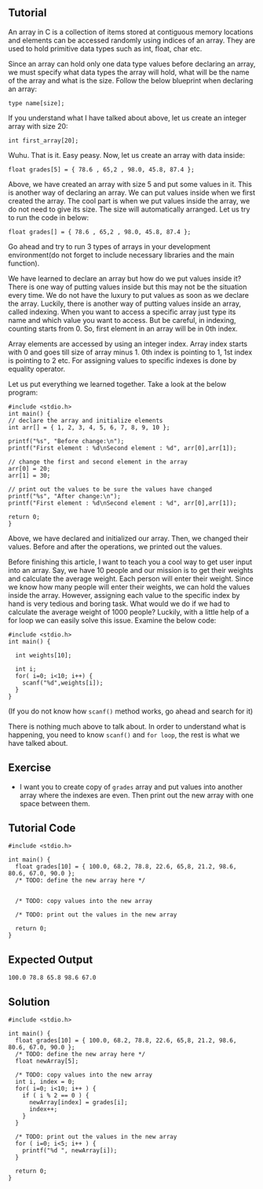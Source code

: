 Tutorial
--------

An array in C is a collection of items stored at contiguous memory locations and elements can be accessed randomly using indices of an array. They are used to hold primitive data types such as int, float, char etc.

Since an array can hold only one data type values before declaring an array, we must specify what data types the array will hold, what will be the name of the array and what is the size. Follow the below blueprint when declaring an array:

`type name[size];`

If you understand what I have talked about above, let us create an integer array with size 20:

`int first_array[20];`

Wuhu. That is it. Easy peasy. Now, let us create an array with data inside:

`float grades[5] = { 78.6 , 65,2 , 98.0, 45.8, 87.4 };`

Above, we have created an array with size 5 and put some values in it. This is another way of declaring an array. We can put values inside when we first created the array. The cool part is when we put values inside the array, we do not need to give its size. The size will automatically arranged. Let us try to run the code in below:

`float grades[] = { 78.6 , 65,2 , 98.0, 45.8, 87.4 };`

Go ahead and try to run 3 types of arrays in your development environment(do not forget to include necessary libraries and the main function).

We have learned to declare an array but how do we put values inside it? There is one way of putting values inside but this may not be the situation every time. We do not have the luxury to put values as soon as we declare the array. Luckily, there is another way of putting values inside an array, called indexing. When you want to access a specific array just type its name and which value you want to access. But be careful, in indexing, counting starts from 0. So, first element in an array will be in 0th index. 

Array elements are accessed by using an integer index. Array index starts with 0 and goes till size of array minus 1.  0th index is pointing to 1, 1st index is pointing to 2 etc. For assigning values to specific indexes is done by equality operator.

Let us put everything we learned together. Take a look at the below program:


    #include <stdio.h>
    int main() {
    // declare the array and initialize elements 
    int arr[] = { 1, 2, 3, 4, 5, 6, 7, 8, 9, 10 };

    printf("%s", "Before change:\n");
    printf("First element : %d\nSecond element : %d", arr[0],arr[1]);

    // change the first and second element in the array
    arr[0] = 20;
    arr[1] = 30;
    
    // print out the values to be sure the values have changed
    printf("%s", "After change:\n");
    printf("First element : %d\nSecond element : %d", arr[0],arr[1]);
    
    return 0;
    }


Above, we have declared and initialized our array. Then, we changed their values. Before and after the operations, we printed out the values.

Before finishing this article, I want to teach you a cool way to get user input into an array. Say, we have 10 people and our mission is to get their weights and calculate the average weight. Each person will enter their weight. Since we know how many people will enter their weights, we can hold the values inside the array. However, assigning each value to the specific index by hand is very tedious and boring task. What would we do if we had to calculate the average weight of 1000 people? Luckily, with a little help of a for loop we can easily solve this issue. Examine the below code:


    #include <stdio.h>
    int main() {
    
      int weights[10];
      
      int i;
      for( i=0; i<10; i++) {
        scanf("%d",weights[i]);
      }
    }
    
(If you do not know how `scanf()` method works, go ahead and search for it)

There is nothing much above to talk about. In order to understand what is happening, you need to know `scanf()` and `for loop`, the rest is what we have talked about.

Exercise
--------

* I want you to create copy of `grades` array and put values into another array where the indexes are even. Then print out the new array with one space between them.

Tutorial Code
-------------

    #include <stdio.h>

    int main() {
      float grades[10] = { 100.0, 68.2, 78.8, 22.6, 65,8, 21.2, 98.6, 80.6, 67.0, 90.0 };
      /* TODO: define the new array here */
      

      /* TODO: copy values into the new array

      /* TODO: print out the values in the new array

      return 0;
    }

Expected Output
---------------

    100.0 78.8 65.8 98.6 67.0 

Solution
--------

    #include <stdio.h>

    int main() {
      float grades[10] = { 100.0, 68.2, 78.8, 22.6, 65,8, 21.2, 98.6, 80.6, 67.0, 90.0 };
      /* TODO: define the new array here */
      float newArray[5];

      /* TODO: copy values into the new array
      int i, index = 0;
      for( i=0; i<10; i++ ) {
        if ( i % 2 == 0 ) {
          newArray[index] = grades[i];
          index++;
        }
      }

      /* TODO: print out the values in the new array
      for ( i=0; i<5; i++ ) {
        printf("%d ", newArray[i]);
      }

      return 0;
    }

